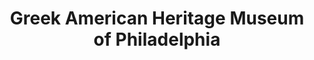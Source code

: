 ---
layout: repo
title: "Greek American Heritage Museum of Philadelphia"
id: 14908
permalink: repos/14908/
---